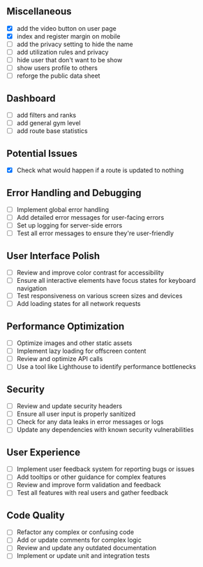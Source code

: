 ## Miscellaneous

- [x] add the video button on user page
- [x] index and register margin on mobile
- [ ] add the privacy setting to hide the name
- [ ] add utilization rules and privacy
- [ ] hide user that don't want to be show
- [ ] show users profile to others
- [ ] reforge the public data sheet

## Dashboard

- [ ] add filters and ranks
- [ ] add general gym level
- [ ] add route base statistics

## Potential Issues

- [x] Check what would happen if a route is updated to nothing

## Error Handling and Debugging

- [ ] Implement global error handling
- [ ] Add detailed error messages for user-facing errors
- [ ] Set up logging for server-side errors
- [ ] Test all error messages to ensure they're user-friendly

## User Interface Polish

- [ ] Review and improve color contrast for accessibility
- [ ] Ensure all interactive elements have focus states for keyboard navigation
- [ ] Test responsiveness on various screen sizes and devices
- [ ] Add loading states for all network requests

## Performance Optimization

- [ ] Optimize images and other static assets
- [ ] Implement lazy loading for offscreen content
- [ ] Review and optimize API calls
- [ ] Use a tool like Lighthouse to identify performance bottlenecks

## Security

- [ ] Review and update security headers
- [ ] Ensure all user input is properly sanitized
- [ ] Check for any data leaks in error messages or logs
- [ ] Update any dependencies with known security vulnerabilities

## User Experience

- [ ] Implement user feedback system for reporting bugs or issues
- [ ] Add tooltips or other guidance for complex features
- [ ] Review and improve form validation and feedback
- [ ] Test all features with real users and gather feedback

## Code Quality

- [ ] Refactor any complex or confusing code
- [ ] Add or update comments for complex logic
- [ ] Review and update any outdated documentation
- [ ] Implement or update unit and integration tests
